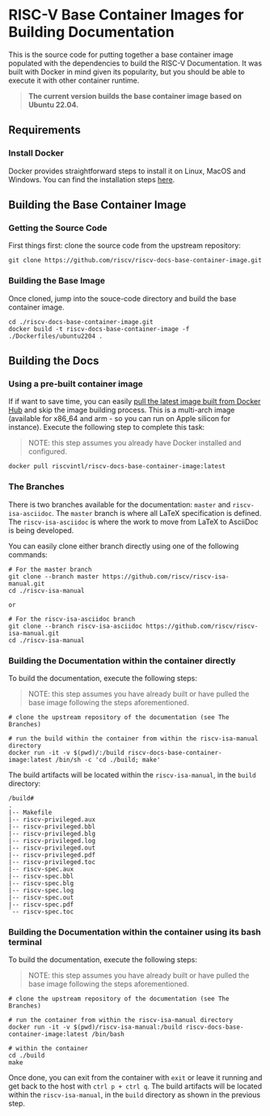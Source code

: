 # RISC-V Base Container Images for Building Documentation

This is the source code for putting together a base container image populated with the dependencies to build the RISC-V Documentation. It was built with Docker in mind given its popularity, but you should be able to execute it with other container runtime.

> **The current version builds the base container image based on Ubuntu 22.04.**

## Requirements

### Install Docker

Docker provides straightforward steps to install it on Linux, MacOS and Windows. You can find the installation steps [here](https://docs.docker.com/engine/install/).

## Building the Base Container Image

### Getting the Source Code

First things first: clone the source code from the upstream repository:

```
git clone https://github.com/riscv/riscv-docs-base-container-image.git
```

### Building the Base Image

Once cloned, jump into the souce-code directory and build the base container image.

```
cd ./riscv-docs-base-container-image.git
docker build -t riscv-docs-base-container-image -f ./Dockerfiles/ubuntu2204 .
```

## Building the Docs

### Using a pre-built container image

If if want to save time, you can easily [pull the latest image built from Docker Hub](https://hub.docker.com/repository/docker/riscvintl/riscv-docs-base-container-image/general) and skip the image building process. This is a multi-arch image (available for x86_64 and arm - so you can run on Apple silicon for instance). Execute the following step to complete this task:

> NOTE: this step assumes you already have Docker installed and configured.

```
docker pull riscvintl/riscv-docs-base-container-image:latest
```

### The Branches

There is two branches available for the documentation: `master` and `riscv-isa-asciidoc`. The `master` branch is where all LaTeX specification is defined. The `riscv-isa-asciidoc` is where the work to move from LaTeX to AsciiDoc is being developed.

You can easily clone either branch directly using one of the following commands:

```
# For the master branch
git clone --branch master https://github.com/riscv/riscv-isa-manual.git
cd ./riscv-isa-manual

or

# For the riscv-isa-asciidoc branch
git clone --branch riscv-isa-asciidoc https://github.com/riscv/riscv-isa-manual.git
cd ./riscv-isa-manual

```

### Building the Documentation within the container directly

To build the documentation, execute the following steps:

> NOTE: this step assumes you have already built or have pulled the base image following the steps aforementioned.

```
# clone the upstream repository of the documentation (see The Branches)

# run the build within the container from within the riscv-isa-manual directory
docker run -it -v $(pwd)/:/build riscv-docs-base-container-image:latest /bin/sh -c 'cd ./build; make'
```

The build artifacts will be located within the `riscv-isa-manual`, in the `build` directory:

```
/build# 
.
|-- Makefile
|-- riscv-privileged.aux
|-- riscv-privileged.bbl
|-- riscv-privileged.blg
|-- riscv-privileged.log
|-- riscv-privileged.out
|-- riscv-privileged.pdf
|-- riscv-privileged.toc
|-- riscv-spec.aux
|-- riscv-spec.bbl
|-- riscv-spec.blg
|-- riscv-spec.log
|-- riscv-spec.out
|-- riscv-spec.pdf
`-- riscv-spec.toc

```

### Building the Documentation within the container using its bash terminal

To build the documentation, execute the following steps:

> NOTE: this step assumes you have already built or have pulled the base image following the steps aforementioned.

```
# clone the upstream repository of the documentation (see The Branches)

# run the container from within the riscv-isa-manual directory
docker run -it -v $(pwd)/riscv-isa-manual:/build riscv-docs-base-container-image:latest /bin/bash

# within the container
cd ./build
make
```
Once done, you can exit from the container with `exit` or leave it running and get back to the host with `ctrl p + ctrl q`. The build artifacts will be located within the `riscv-isa-manual`, in the `build` directory as shown in the previous step.
